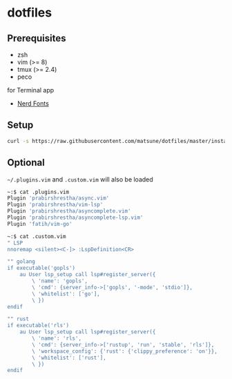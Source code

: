 # dotfiles
## Prerequisites
- zsh
- vim (>= 8)
- tmux (>= 2.4)
- peco


for Terminal app
- [Nerd Fonts](https://www.nerdfonts.com/)

## Setup
```sh
curl -s https://raw.githubusercontent.com/matsune/dotfiles/master/install.sh | sh
```

## Optional
`~/.plugins.vim` and `.custom.vim` will also be loaded

```sh
~:$ cat .plugins.vim
Plugin 'prabirshrestha/async.vim'
Plugin 'prabirshrestha/vim-lsp'
Plugin 'prabirshrestha/asyncomplete.vim'
Plugin 'prabirshrestha/asyncomplete-lsp.vim'
Plugin 'fatih/vim-go'

~:$ cat .custom.vim
" LSP
nnoremap <silent><C-]> :LspDefinition<CR>

"" golang
if executable('gopls')
    au User lsp_setup call lsp#register_server({
        \ 'name': 'gopls',
        \ 'cmd': {server_info->['gopls', '-mode', 'stdio']},
        \ 'whitelist': ['go'],
        \ })
endif

"" rust
if executable('rls')
    au User lsp_setup call lsp#register_server({
        \ 'name': 'rls',
        \ 'cmd': {server_info->['rustup', 'run', 'stable', 'rls']},
        \ 'workspace_config': {'rust': {'clippy_preference': 'on'}},
        \ 'whitelist': ['rust'],
        \ })
endif
```
